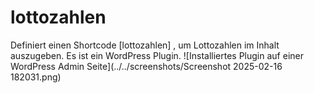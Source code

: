 # lottozahlen
Definiert einen Shortcode [lottozahlen] , um Lottozahlen im Inhalt auszugeben. Es ist ein WordPress Plugin.
![Installiertes Plugin auf einer WordPress Admin Seite](../../screenshots/Screenshot 2025-02-16 182031.png)
